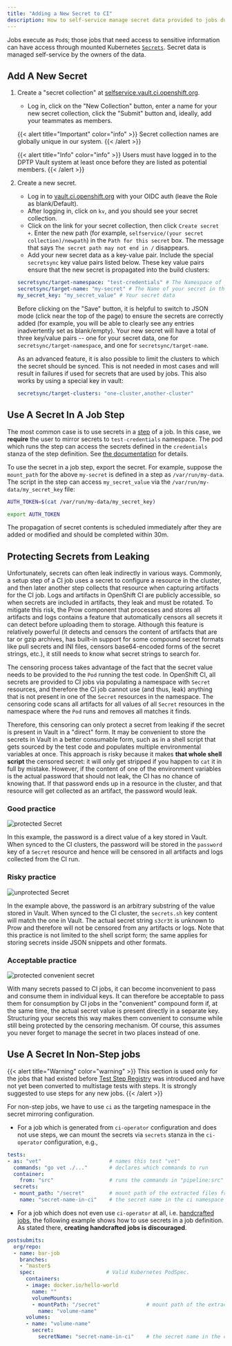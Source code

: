 ```yaml
---
title: "Adding a New Secret to CI"
description: How to self-service manage secret data provided to jobs during execution.
---
```


Jobs execute as `Pod`s; those jobs that need access to sensitive information can have access through mounted Kubernetes
[`Secrets`](https://kubernetes.io/docs/concepts/configuration/secret/). Secret data is managed self-service by the owners
of the data.

## Add A New Secret

1. Create a "secret collection" at [selfservice.vault.ci.openshift.org](https://selfservice.vault.ci.openshift.org).

   * Log in, click on the "New Collection" button, enter a name for your new secret collection, click the "Submit" button and, ideally, add your teammates as members.

   {{< alert title="Important" color="info" >}} Secret collection names are globally unique in our system. {{< /alert >}}

   {{< alert title="Info" color="info" >}} Users must have logged in to the DPTP Vault system at least once before they are listed as potential members. {{< /alert >}}

2. Create a new secret.

   * Log in to [vault.ci.openshift.org](https://vault.ci.openshift.org) with your OIDC auth (leave the Role as blank/Default).
   * After logging in, click on `kv`, and you should see your secret collection.
   * Click on the link for your secret collection, then click `Create secret +`. Enter the new path (for example, `selfservice/(your secret collection)/newpath`) in the `Path for this secret` box. The message that says `The secret path may not end in /` disappears.
   * Add your new secret data as a key-value pair. Include the special `secretsync` key value pairs listed below. These key value pairs ensure that the new secret is propagated into the build clusters:
    
    ```yaml
    secretsync/target-namespace: "test-credentials" # The Namespace of your secret in the build clusters. Multiple namespaces can be targeted by using a comma-separated list
    secretsync/target-name: "my-secret" # The Name of your secret in the build clusters
    my_secret_key: "my_secret_value" # Your secret data
    ```

    Before clicking on the "Save" button, it is helpful to switch to JSON mode (click near the top of the page) to ensure the secrets are correctly added (for example, you will be able to clearly see any entries inadvertently set as blank/empty). Your new secret will have a total of three key/value pairs -- one for your secret data, one for `secretsync/target-namespace`, and one for `secretsync/target-name`.

    As an advanced feature, it is also possible to limit the clusters to which the secret should be synced. This is not needed in most cases and will result in failures if used for secrets that are used by jobs. This also works by using a special key in vault:

    ```yaml
    secretsync/target-clusters: "one-cluster,another-cluster"
    ```

## Use A Secret In A Job Step

The most common case is to use secrets in a [step](/docs/architecture/step-registry/#step) of a job. In this case, we
**require** the user to mirror secrets to `test-credentials` namespace. The pod which runs the step can access the secrets
defined in the `credentials` stanza of the step definition. See [the documentation](https://docs.ci.openshift.org/docs/architecture/step-registry/#injecting-custom-credentials)
for details.

To use the secret in a job step, export the secret. For example, suppose the `mount_path` for the above `my-secret` is defined in a step as `/var/run/my-data`. The script in the step can access `my_secret_value` via the `/var/run/my-data/my_secret_key` file:

```bash
AUTH_TOKEN=$(cat /var/run/my-data/my_secret_key)

export AUTH_TOKEN
```

The propagation of secret contents is scheduled immediately after they are
added or modified and should be completed within 30m.

## Protecting Secrets from Leaking

Unfortunately, secrets can often leak indirectly in various ways. Commonly, a setup step of a CI job uses a secret
to configure a resource in the cluster, and then later another step collects that resource when capturing artifacts for
the CI job. Logs and artifacts in OpenShift CI are publicly accessible, so when secrets are included in artifacts, they
leak and must be rotated. To mitigate this risk, the Prow component that processes and stores all artifacts and logs
contains a feature that automatically censors all secrets it can detect before uploading them to storage. Although this
feature is relatively powerful (it detects and censors the content of artifacts that are tar or gzip archives, has
built-in support for some compound secret formats like pull secrets and INI files, censors base64-encoded forms
of the secret strings, etc.), it still needs to know what secret strings to search for.

The censoring process takes advantage of the fact that the secret value needs to be provided to the `Pod` running
the test code. In OpenShift CI, all secrets are provided to CI jobs via populating a namespace with `Secret` resources,
and therefore the CI job cannot use (and thus, leak) anything that is not present in one of the `Secret` resources
in the namespace. The censoring code scans all artifacts for all values of all `Secret` resources in the namespace where
the `Pod` runs and removes all matches it finds.

Therefore, this censoring can only protect a secret from leaking if the secret is present in Vault in a "direct" form.
It may be convenient to store the secrets in Vault in a better consumable form, such as in a shell script that gets
sourced by the test code and populates multiple environmental variables at once. This approach is risky because it makes
**that whole shell script** the censored secret: it will only get stripped if you happen to `cat` it in full by mistake.
However, if the content of one of the environment variables is the actual password that should not leak, the CI has no
chance of knowing that. If that password ends up in a resource in the cluster, and that resource will get collected
as an artifact, the password would leak.

### Good practice

![protected Secret](/secrets-good-practice.png)

In this example, the password is a direct value of a key stored in Vault. When synced to the CI clusters, the password
will be stored in the `password` key of a `Secret` resource and hence will be censored in all artifacts and logs
collected from the CI run.

### Risky practice

![unprotected Secret](/secrets-risky-practice.png)

In the example above, the password is an arbitrary substring of the value stored in Vault. When synced to the CI
cluster, the `secrets.sh` key content will match the one in Vault. The actual secret string `s3cr3t` is unknown to Prow
and therefore will not be censored from any artifacts or logs. Note that this practice is not limited to the shell
script form; the same applies for storing secrets inside JSON snippets and other formats.

### Acceptable practice

![protected convenient secret](/secrets-acceptable-practice.png)

With many secrets passed to CI jobs, it can become inconvenient to pass and consume them in individual keys. It can
therefore be acceptable to pass them for consumption by CI jobs in the "convenient" compound form if, at the same time,
the actual secret value is present directly in a separate key. Structuring your secrets this way makes them convenient
to consume while still being protected by the censoring mechanism. Of course, this assumes you never forget to manage
the secret in two places instead of one.

## Use A Secret In Non-Step jobs

{{< alert title="Warning" color="warning" >}}
This section is used only for the jobs that had existed before [Test Step Registry](/docs/architecture/step-registry/)
was introduced and have not yet been converted to multistage tests with steps. It is strongly suggested to use steps for
any new jobs.
{{< /alert >}}

For non-step jobs, we have to use `ci` as the targeting namespace in the secret mirroring configuration.

* For a job which is generated from `ci-operator` configuration and does not use steps, we can mount the secrets via
  `secrets` stanza in the `ci-operator` configuration, e.g.,

```yaml
tests:
- as: "vet"                      # names this test "vet"
  commands: "go vet ./..."       # declares which commands to run
  container:
    from: "src"                  # runs the commands in "pipeline:src"
  secrets:
  - mount_path: "/secret"        # mount path of the extracted files from the secret
    name: "secret-name-in-ci"    # the secret name in the ci namespace
```

* For a job which does not even use `ci-operator` at all, i.e. [handcrafted jobs](/docs/how-tos/contributing-openshift-release/#handcrafted-jobs),
  the following example shows how to use secrets in a job definition. As stated there, **creating handcrafted jobs is discouraged**.

```yaml
postsubmits:
  org/repo:
  - name: bar-job
    branches:
    - ^master$
    spec:                       # Valid Kubernetes PodSpec.
      containers:
      - image: docker.io/hello-world
        name: ""
        volumeMounts:
        - mountPath: "/secret"               # mount path of the extracted files from the secret
          name: "volume-name"
      volumes:
      - name: "volume-name"
        secret:
          secretName: "secret-name-in-ci"    # the secret name in the ci namespace
```
